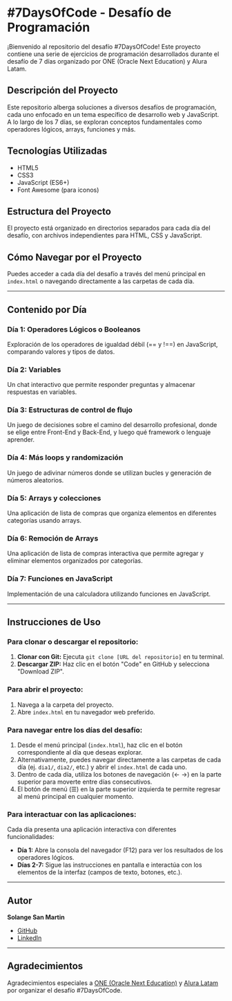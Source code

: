 # #7DaysOfCode - Desafío de Programación

¡Bienvenido al repositorio del desafío #7DaysOfCode! Este proyecto contiene una serie de ejercicios de programación desarrollados durante el desafío de 7 días organizado por ONE (Oracle Next Education) y Alura Latam.

## Descripción del Proyecto

Este repositorio alberga soluciones a diversos desafíos de programación, cada uno enfocado en un tema específico de desarrollo web y JavaScript. A lo largo de los 7 días, se exploran conceptos fundamentales como operadores lógicos, arrays, funciones y más.

## Tecnologías Utilizadas

- HTML5
- CSS3
- JavaScript (ES6+)
- Font Awesome (para iconos)

## Estructura del Proyecto

El proyecto está organizado en directorios separados para cada día del desafío, con archivos independientes para HTML, CSS y JavaScript.

## Cómo Navegar por el Proyecto

Puedes acceder a cada día del desafío a través del menú principal en `index.html` o navegando directamente a las carpetas de cada día.

---

## Contenido por Día

### Día 1: Operadores Lógicos o Booleanos
Exploración de los operadores de igualdad débil (== y !==) en JavaScript, comparando valores y tipos de datos.

### Día 2: Variables
Un chat interactivo que permite responder preguntas y almacenar respuestas en variables.

### Día 3: Estructuras de control de flujo
Un juego de decisiones sobre el camino del desarrollo profesional, donde se elige entre Front-End y Back-End, y luego qué framework o lenguaje aprender.

### Día 4: Más loops y randomización
Un juego de adivinar números donde se utilizan bucles y generación de números aleatorios.

### Día 5: Arrays y colecciones
Una aplicación de lista de compras que organiza elementos en diferentes categorías usando arrays.

### Día 6: Remoción de Arrays
Una aplicación de lista de compras interactiva que permite agregar y eliminar elementos organizados por categorías.

### Día 7: Funciones en JavaScript
Implementación de una calculadora utilizando funciones en JavaScript.

---
## Instrucciones de Uso

### Para clonar o descargar el repositorio:

1. **Clonar con Git:** Ejecuta `git clone [URL del repositorio]` en tu terminal.
2. **Descargar ZIP:** Haz clic en el botón "Code" en GitHub y selecciona "Download ZIP".

### Para abrir el proyecto:

1. Navega a la carpeta del proyecto.
2. Abre `index.html` en tu navegador web preferido.

### Para navegar entre los días del desafío:

1. Desde el menú principal (`index.html`), haz clic en el botón correspondiente al día que deseas explorar.
2. Alternativamente, puedes navegar directamente a las carpetas de cada día (ej. `dia1/`, `dia2/`, etc.) y abrir el `index.html` de cada uno.
3. Dentro de cada día, utiliza los botones de navegación (← →) en la parte superior para moverte entre días consecutivos.
4. El botón de menú (☰) en la parte superior izquierda te permite regresar al menú principal en cualquier momento.

### Para interactuar con las aplicaciones:

Cada día presenta una aplicación interactiva con diferentes funcionalidades:
- **Día 1:** Abre la consola del navegador (F12) para ver los resultados de los operadores lógicos.
- **Días 2-7:** Sigue las instrucciones en pantalla e interactúa con los elementos de la interfaz (campos de texto, botones, etc.).


---

## Autor

**Solange San Martin**

- [GitHub](https://github.com/Solsmi)
- [LinkedIn](https://www.linkedin.com/in/solange-s-b1468196)

---

## Agradecimientos

Agradecimientos especiales a [ONE (Oracle Next Education)](https://www.oracle.com/education/next-education/) y [Alura Latam](https://www.aluracursos.com/) por organizar el desafío #7DaysOfCode.